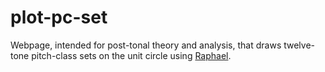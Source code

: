 plot-pc-set
===========

Webpage, intended for post-tonal theory and analysis, that draws twelve-tone pitch-class sets on the unit circle using [Raphael](http://raphaeljs.com/).
